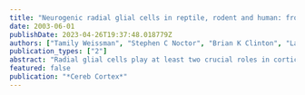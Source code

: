 ```yaml
---
title: "Neurogenic radial glial cells in reptile, rodent and human: from mitosis to migration"
date: 2003-06-01
publishDate: 2023-04-26T19:37:48.018779Z
authors: ["Tamily Weissman", "Stephen C Noctor", "Brian K Clinton", "Lawrence S Honig", "Arnold R Kriegstein"]
publication_types: ["2"]
abstract: "Radial glial cells play at least two crucial roles in cortical development: neuronal production in the ventricular zone (VZ) and the subsequent guidance of neuronal migration. There is evidence that radial glia-like cells are present not only during development but in the adult mammalian brain as well. In addition, radial glial cells appear to be neurogenic in the central nervous system of a number of vertebrate species. We demonstrate here that most dividing progenitor cells in the embryonic human VZ express radial glial proteins. Furthermore, we provide evidence that radial glial cells maintain a vimentin-positive radial fiber throughout each stage of cell division. Asymmetric inheritance of this fiber may be an important factor in determining how neuronal progeny will migrate into the developing cortical plate. Although radial glial cells have traditionally been characterized by their role in guiding migration, their role as neuronal progenitors may represent their defining characteristic throughout the vertebrate CNS."
featured: false
publication: "*Cereb Cortex*"
---
```


